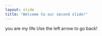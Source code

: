 ```yaml
---
layout: slide
title: "Welcome to our second slide!"
---
```

you are my life
Use the left arrow to go back!
